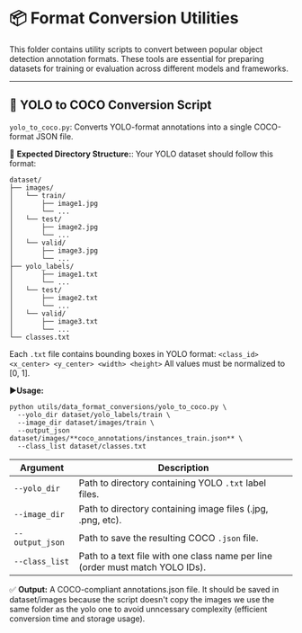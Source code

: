 # 📦 Format Conversion Utilities
This folder contains utility scripts to convert between popular object detection annotation formats. These tools are essential for preparing datasets for training or evaluation across different models and frameworks.

-------------------------------------------------------------------------------------------

## 📄 YOLO to COCO Conversion Script
 
 `yolo_to_coco.py`: Converts YOLO-format annotations into a single COCO-format JSON file.

📂 **Expected Directory Structure:**: Your YOLO dataset should follow this format:
```
dataset/
├── images/
│   └── train/
│       ├── image1.jpg
│       └── ...
│   └── test/
│       ├── image2.jpg
│       └── ...
│   └── valid/
│       ├── image3.jpg
│       └── ...
├── yolo_labels/
│       ├── image1.txt
│       └── ...
│   └── test/
│       ├── image2.txt
│       └── ...
│   └── valid/
│       ├── image3.txt
│       └── ...
└── classes.txt
```
Each `.txt` file contains bounding boxes in YOLO format:
`<class_id> <x_center> <y_center> <width> <height>`
All values must be normalized to [0, 1].

▶️**Usage:**
```
python utils/data_format_conversions/yolo_to_coco.py \
  --yolo_dir dataset/yolo_labels/train \
  --image_dir dataset/images/train \
  --output_json dataset/images/**coco_annotations/instances_train.json** \
  --class_list dataset/classes.txt
```
| Argument        | Description                                                                   |
| --------------- | ----------------------------------------------------------------------------- |
| `--yolo_dir`    | Path to directory containing YOLO `.txt` label files.                         |
| `--image_dir`   | Path to directory containing image files (.jpg, .png, etc).                   |
| `--output_json` | Path to save the resulting COCO `.json` file.                                 |
| `--class_list`  | Path to a text file with one class name per line (order must match YOLO IDs). |

✅ **Output:**
A COCO-compliant annotations.json file. It should be saved in dataset/images because the script doesn't copy the images we use the same folder as the yolo one to avoid unncessary complexity (efficient conversion time and storage usage).
